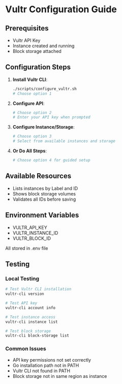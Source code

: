# Vultr Configuration Guide

## Prerequisites
- Vultr API Key
- Instance created and running
- Block storage attached

## Configuration Steps
1. **Install Vultr CLI**:
   ```bash
   ./scripts/configure_vultr.sh
   # Choose option 1
   ```

2. **Configure API**:
   ```bash
   # Choose option 2
   # Enter your API key when prompted
   ```

3. **Configure Instance/Storage**:
   ```bash
   # Choose option 3
   # Select from available instances and storage
   ```

4. **Or Do All Steps**:
   ```bash
   # Choose option 4 for guided setup
   ```

## Available Resources
- Lists instances by Label and ID
- Shows block storage volumes
- Validates all IDs before saving

## Environment Variables
- VULTR_API_KEY
- VULTR_INSTANCE_ID
- VULTR_BLOCK_ID

All stored in .env file 

## Testing
### Local Testing
```bash
# Test Vultr CLI installation
vultr-cli version

# Test API key
vultr-cli account info

# Test instance access
vultr-cli instance list

# Test block storage
vultr-cli block-storage list
```

### Common Issues
- API key permissions not set correctly
- Go installation path not in PATH
- Vultr CLI not found in PATH
- Block storage not in same region as instance 